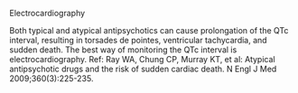 Electrocardiography

Both typical and atypical antipsychotics can cause prolongation of the QTc interval, resulting in torsades
de pointes, ventricular tachycardia, and sudden death. The best way of monitoring the QTc interval is
electrocardiography.
Ref: Ray WA, Chung CP, Murray KT, et al: Atypical antipsychotic drugs and the risk of sudden cardiac death. N Engl J Med 2009;360(3):225-235.
 